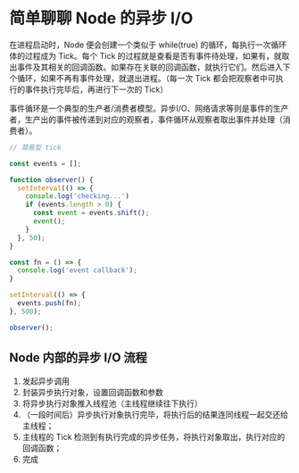 # 简单聊聊 Node 的异步 I/O

在进程启动时，Node 便会创建一个类似于 while(true) 的循环，每执行一次循环体的过程成为 Tick。每个 Tick 的过程就是查看是否有事件待处理，如果有，就取出事件及其相关的回调函数。如果存在关联的回调函数，就执行它们。然后进入下个循环，如果不再有事件处理，就退出进程。（每一次 Tick 都会把观察者中可执行的事件执行完毕后，再进行下一次的 Tick）

事件循环是一个典型的生产者/消费者模型。异步I/O、网络请求等则是事件的生产者，生产出的事件被传递到对应的观察者，事件循环从观察者取出事件并处理（消费者）。

```js
// 简易型 tick

const events = [];

function observer() {
  setInterval(() => {
    console.log('checking...')
    if (events.length > 0) {
      const event = events.shift();
      event();
    }
  }, 50);
}

const fn = () => {
  console.log('event callback');
}

setInterval(() => {
  events.push(fn);
}, 500);

observer();
```

## Node 内部的异步 I/O 流程

1. 发起异步调用
2. 封装异步执行对象，设置回调函数和参数
3. 将异步执行对象推入线程池（主线程继续往下执行）
4. （一段时间后）异步执行对象执行完毕，将执行后的结果连同线程一起交还给主线程；
5. 主线程的 Tick 检测到有执行完成的异步任务，将执行对象取出，执行对应的回调函数；
6. 完成